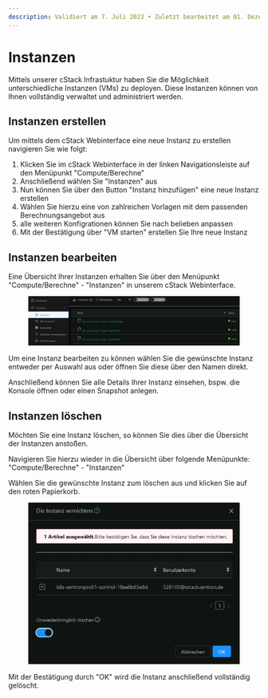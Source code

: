 ```yaml
---
description: Validiert am 7. Juli 2023 • Zuletzt bearbeitet am 01. Dezember 2023
---
```


# Instanzen

Mittels unserer cStack Infrastuktur haben Sie die Möglichkeit unterschiedliche Instanzen (VMs) zu deployen. Diese Instanzen können von Ihnen vollständig verwaltet und administriert werden.

## Instanzen erstellen

Um mittels dem cStack Webinterface eine neue Instanz zu erstellen navigieren Sie wie folgt:

1. Klicken Sie im cStack Webinterface in der linken Navigationsleiste auf den Menüpunkt "Compute/Berechne"&#x20;
2. Anschließend wählen Sie "Instanzen" aus
3. Nun können Sie über den Button "Instanz hinzufügen" eine neue Instanz erstellen
4. Wählen Sie hierzu eine von zahlreichen Vorlagen mit dem passenden Berechnungsangebot aus
5. alle weiteren Konfigrationen können Sie nach belieben anpassen
6. Mit der Bestätigung über "VM starten" erstellen Sie Ihre neue Instanz

## Instanzen bearbeiten

Eine Übersicht Ihrer Instanzen erhalten Sie über den Menüpunkt "Compute/Berechne" - "Instanzen" in unserem cStack Webinterface.

<figure><img src="../.gitbook/assets/image (4).png" alt=""><figcaption></figcaption></figure>

Um eine Instanz bearbeiten zu können wählen Sie die gewünschte Instanz entweder per Auswahl aus oder öffnen Sie diese über den Namen direkt.

Anschließend können Sie alle Details Ihrer Instanz einsehen, bspw. die Konsole öffnen oder einen Snapshot anlegen.

## Instanzen löschen

Möchten Sie eine Instanz löschen, so können Sie dies über die Übersicht der Instanzen anstoßen.

Navigieren Sie hierzu wieder in die Übersicht über folgende Menüpunkte: "Compute/Berechne" - "Instanzen"

Wählen Sie die gewünschte Instanz zum löschen aus und klicken Sie auf den roten Papierkorb.

<figure><img src="../.gitbook/assets/image (5).png" alt=""><figcaption></figcaption></figure>

Mit der Bestätigung durch "OK" wird die Instanz anschließend vollständig gelöscht.

